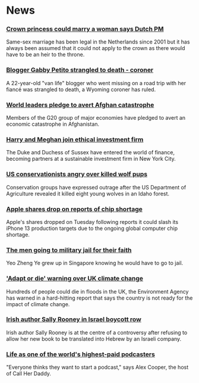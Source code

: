 # News
### [Crown princess could marry a woman says Dutch PM](https://www.bbc.com/news/world-europe-58886581)
Same-sex marriage has been legal in the Netherlands since 2001 but it has always been assumed that it could not apply to the crown as there would have to be an heir to the throne.
### [Blogger Gabby Petito strangled to death - coroner](https://www.bbc.com/news/world-us-canada-58892307)
A 22-year-old "van life" blogger who went missing on a road trip with her fiancé was strangled to death, a Wyoming coroner has ruled.
### [World leaders pledge to avert Afghan catastrophe](https://www.bbc.com/news/world-asia-58887808)
Members of the G20 group of major economies have pledged to avert an economic catastrophe in Afghanistan.
### [Harry and Meghan join ethical investment firm](https://www.bbc.com/news/business-58891522)
The Duke and Duchess of Sussex have entered the world of finance, becoming partners at a sustainable investment firm in New York City. 
### [US conservationists angry over killed wolf pups](https://www.bbc.com/news/world-us-canada-58887928)
Conservation groups have expressed outrage after the US Department of Agriculture revealed it killed eight young wolves in an Idaho forest.
### [Apple shares drop on reports of chip shortage](https://www.bbc.com/news/business-58892176)
Apple's shares dropped on Tuesday following reports it could slash its iPhone 13 production targets due to the ongoing global computer chip shortage.
### [The men going to military jail for their faith](https://www.bbc.com/news/world-asia-58647485)
Yeo Zheng Ye grew up in Singapore knowing he would have to go to jail.
### ['Adapt or die' warning over UK climate change](https://www.bbc.com/news/science-environment-58883234)
Hundreds of people could die in floods in the UK, the Environment Agency has warned in a hard-hitting report that says the country is not ready for the impact of climate change. 
### [Irish author Sally Rooney in Israel boycott row](https://www.bbc.com/news/entertainment-arts-58886915)
Irish author Sally Rooney is at the centre of a controversy after refusing to allow her new book to be translated into Hebrew by an Israeli company.
### [Life as one of the world's highest-paid podcasters](https://www.bbc.com/news/newsbeat-58719364)
"Everyone thinks they want to start a podcast," says Alex Cooper, the host of Call Her Daddy.
